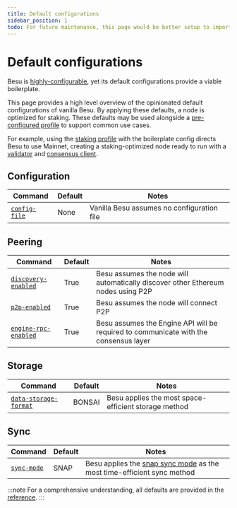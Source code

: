 ```yaml
---
title: Default configurations 
sidebar_position: 1
todo: For future maintenance, this page would be better setup to import single-sourced partials that also serve the cli/options page. However, for PoC, the duplication/poor maintainability is tolerated for now.
---
```


# Default configurations 

Besu is [highly-configurable](index.md#configuration-order-of-precedence), yet its default configurations provide a viable boilerplate.

This page provides a high level overview of the opinionated default configurations of vanilla Besu. By applying these defaults, a node is optimized for staking. These defaults may be used alongside a [pre-configured profile](profile.md) to support common use cases.

For example, using the [staking profile](profile.md#staker-profile) with the boilerplate config directs Besu to use Mainnet, creating a staking-optimized node ready to run with a [validator](https://ethereum.org/en/developers/docs/nodes-and-clients/node-architecture/#validators) and [consensus client](https://ethereum.org/en/developers/docs/nodes-and-clients/node-architecture/#consensus-client).

## Configuration

|Command|Default|Notes|
|---------------------------|--------------------|------------------------------------------|
|[`config-file`](../../reference/cli/options/#config-file)|None|Vanilla Besu assumes no configuration file|


## Peering

|Command|Default|Notes|
|---------------------------|--------------------|------------------------------------------|
|[`discovery-enabled`](../../reference/cli/options/#discovery-enabled)|True|Besu assumes the node will automatically discover other Ethereum nodes using P2P|
|[`p2p-enabled`](../../reference/cli/options/#discovery-enabled)|True|Besu assumes the node will connect P2P|
|[`engine-rpc-enabled`](../../reference/cli/options/#engine-rpc-enabled)|True|Besu assumes the Engine API will be required to communicate with the consensus layer|


## Storage

|Command|Default|Notes|
|---------------------------|--------------------|------------------------------------------|
|[`data-storage-format`](../../reference/cli/options/#data-storage-format)|BONSAI|Besu applies the most space-efficient storage method|

## Sync

|Command|Default|Notes|
|---------------------------|--------------------|------------------------------------------|
|[`sync-mode`](../../reference/cli/options/#sync-mode)|SNAP|Besu applies the [snap sync mode](../../get-started/connect/sync-node#snap-synchronization) as the most time-efficient sync method|

:::note
For a comprehensive understanding, all defaults are provided in the [reference](../../reference/cli/options.md).
:::